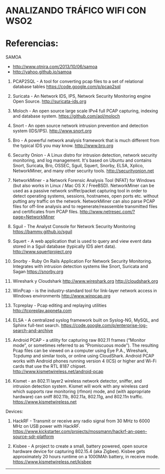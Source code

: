 ANALIZANDO TRÁFICO WIFI CON WSO2
================================

Referencias:
============

SAMOA
- http://www.otnira.com/2013/10/06/samoa
- http://yahoo.github.io/samoa


1. PCAP2SQL - A tool for converting pcap files to a set of relational database tables
https://code.google.com/p/pcap2sql

2. Suricata - An Network IDS, IPS, Network Security Monitoring engine Open Source.
http://suricata-ids.org

3. Moloch - An open source large scale IPv4 full PCAP capturing, indexing and database system.
https://github.com/aol/moloch

4. Snort - An open source network intrusion prevention and detection system (IDS/IPS).
http://www.snort.org

5. Bro -  A powerful network analysis framework that is much different from the typical IDS you may know.
http://www.bro.org

6. Security Onion - A Linux distro for intrusion detection, network security monitoring, and log management. It's based on Ubuntu and contains Snort, Suricata, Bro, OSSEC, Sguil, Squert, Snorby, ELSA, Xplico, NetworkMiner, and many other security tools.
http://securityonion.net

7. NetworkMiner - a Network Forensic Analysis Tool (NFAT) for Windows (but also works in Linux / Mac OS X / FreeBSD). NetworkMiner can be used as a passive network sniffer/packet capturing tool in order to detect operating systems, sessions, hostnames, open ports etc. without putting any traffic on the network. NetworkMiner can also parse PCAP files for off-line analysis and to regenerate/reassemble transmitted files and certificates from PCAP files.
http://www.netresec.com/?page=NetworkMiner

7. Sguil - The Analyst Console for Network Security Monitoring
https://bammv.github.io/sguil

8. Squert - A web application that is used to query and view event data stored in a Sguil database (typically IDS alert data). 
http://www.squertproject.org

9. Snorby - Ruby On Rails Application For Network Security Monitoring.
Integrates with intrusion detection systems like Snort, Suricata and Sagan
https://snorby.org

10. Wireshark y Cloudshark
http://www.wireshark.org
http://cloudshark.org

11. WinPcap -  is the industry-standard tool for link-layer network access in Windows environments
http://www.winpcap.org

12. Tcpreplay - Pcap editing and replaying utilities
http://tcpreplay.appneta.com

13. ELSA - A centralized syslog framework built on Syslog-NG, MySQL, and Sphinx full-text search.
https://code.google.com/p/enterprise-log-search-and-archive

14. Android PCAP - a utility for capturing raw 802.11 frames (“Monitor mode”, or sometimes referred to as “Promiscuous mode”). The resulting Pcap files can be viewed on a computer using Eye P.A., Wireshark, Tcpdump and similar tools, or online using CloudShark.
Android PCAP works with Android phones running version 4 (ICS) or higher and Wi-Fi cards that use the RTL 8187 chipset.
http://www.kismetwireless.net/android-pcap

15. Kismet - an 802.11 layer2 wireless network detector, sniffer, and intrusion detection system. Kismet will work with any wireless card which supports raw monitoring (rfmon) mode, and (with appropriate hardware) can sniff 802.11b, 802.11a, 802.11g, and 802.11n traffic. 
https://www.kismetwireless.net

Devices:

1. HackRF - Transmit or receive any radio signal from 30 MHz to 6000 MHz on USB power with HackRF.
https://www.kickstarter.com/projects/mossmann/hackrf-an-open-source-sdr-platform

2. Kisbee - A project to create a small, battery powered, open source hardware device for capturing 802.15.4 (aka Zigbee).
Kisbee gets approximately 20 hours runtime on a 1000MAh battery, in receive mode.
https://www.kismetwireless.net/kisbee




---
